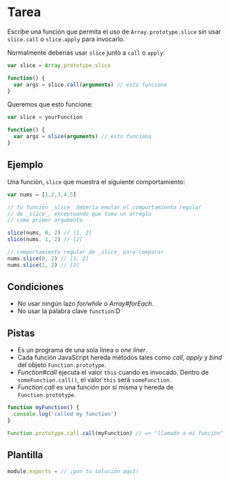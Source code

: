 # Tarea

Escribe una función que permita el uso de `Array.prototype.slice` sin usar `slice.call` o `slice.apply` para invocarlo.

Normalmente deberías usar `slice` junto a `call` o `apply`:

```js
var slice = Array.prototype.slice

function() {
  var args = slice.call(arguments) // esto funciona
}
```

Queremos que esto funcione:

```js
var slice = yourFunction

function() {
  var args = slice(arguments) // esto funciona
}
```

## Ejemplo

Una función, `slice` que muestra el siguiente comportamiento:

```js
var nums = [1,2,3,4,5]

// tu función _slice_ debería emular el comportamiento regular
// de _slice_, exceptuando que toma un arreglo
// como primer argumento

slice(nums, 0, 2) // [1, 2]
slice(nums, 1, 2) // [2]

// comportamiento regular de _slice_ para comparar
nums.slice(0, 2) // [1, 2]
nums.slice(1, 2) // [2]
```

## Condiciones

* No usar ningún lazo _for/while_ o _Array#forEach_.
* No usar la palabra clave `function`:D

## Pistas

* Es un programa de una sola línea o _one liner_.
* Cada función JavaScript hereda métodos tales como _call_, _apply_ y _bind_ del objeto `Function.prototype`.
* _Function#call_ ejecuta el valor `this` cuando es invocado.  Dentro de  `someFunction.call()`, el valor `this` será `someFunction`.
* _Function.call_ es una función por sí misma  y hereda de `Function.prototype`.

```js
function myFunction() {
  console.log('called my function')
}

Function.prototype.call.call(myFunction) // => "llamado a mi función"
```

## Plantilla

```js
module.exports = // ¡pon tu solución aquí!
```
